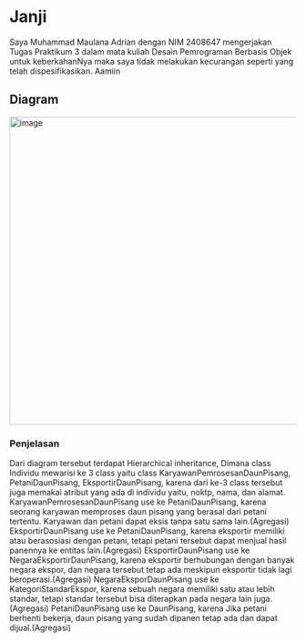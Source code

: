 <h1>Janji</h1>
Saya Muhammad Maulana Adrian dengan NIM 2408647 mengerjakan Tugas Praktikum 3
dalam mata kuliah Desain Pemrograman Berbasis Objek untuk keberkahanNya maka
saya tidak melakukan kecurangan seperti yang telah dispesifikasikan. Aamiin

<h2>Diagram</h2>

<img width="988" height="541" alt="image" src="https://github.com/user-attachments/assets/95d8d6e6-fd38-4e5e-899e-35197ef2ef50" />

<h3>Penjelasan</h3>

Dari diagram tersebut terdapat Hierarchical inheritance, Dimana class Individu mewarisi ke 3 class yaitu class KaryawanPemrosesanDaunPisang, PetaniDaunPisang, EksportirDaunPisang, karena dari ke-3 class tersebut juga memakai atribut yang ada di individu yaitu, noktp, nama, dan alamat.
KaryawanPemrosesanDaunPisang use ke PetaniDaunPisang, karena seorang karyawan memproses daun pisang yang berasal dari petani tertentu. Karyawan dan petani dapat eksis tanpa satu sama lain.(Agregasi)
EksportirDaunPisang use ke PetaniDaunPisang, karena eksportir memiliki atau berasosiasi dengan petani, tetapi petani tersebut dapat menjual hasil panennya ke entitas lain.(Agregasi)
EksportirDaunPisang use ke NegaraEksportirDaunPisang, karena eksportir berhubungan dengan banyak negara ekspor, dan negara tersebut tetap ada meskipun eksportir tidak lagi beroperasi.(Agregasi)
NegaraEksporDaunPisang use ke KategoriStandarEkspor, karena sebuah negara memiliki satu atau lebih standar, tetapi standar tersebut bisa diterapkan pada negara lain juga.(Agregasi)
PetaniDaunPisang use ke DaunPisang, karena Jika petani berhenti bekerja, daun pisang yang sudah dipanen tetap ada dan dapat dijual.(Agregasi)

